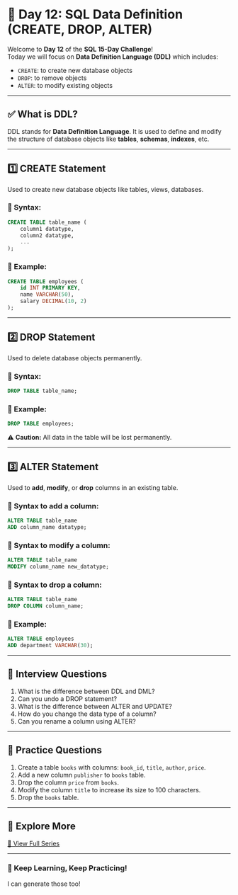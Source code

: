 # 📘 Day 12: SQL Data Definition (CREATE, DROP, ALTER)

Welcome to **Day 12** of the **SQL 15-Day Challenge**!  
Today we will focus on **Data Definition Language (DDL)** which includes:

- `CREATE`: to create new database objects
- `DROP`: to remove objects
- `ALTER`: to modify existing objects

---

## ✅ What is DDL?

DDL stands for **Data Definition Language**. It is used to define and modify the structure of database objects like **tables**, **schemas**, **indexes**, etc.

---

## 1️⃣ CREATE Statement

Used to create new database objects like tables, views, databases.

### 🔹 Syntax:

```sql
CREATE TABLE table_name (
    column1 datatype,
    column2 datatype,
    ...
);
````

### 🔸 Example:

```sql
CREATE TABLE employees (
    id INT PRIMARY KEY,
    name VARCHAR(50),
    salary DECIMAL(10, 2)
);
```

---

## 2️⃣ DROP Statement

Used to delete database objects permanently.

### 🔹 Syntax:

```sql
DROP TABLE table_name;
```

### 🔸 Example:

```sql
DROP TABLE employees;
```

⚠️ **Caution:** All data in the table will be lost permanently.

---

## 3️⃣ ALTER Statement

Used to **add**, **modify**, or **drop** columns in an existing table.

### 🔹 Syntax to add a column:

```sql
ALTER TABLE table_name
ADD column_name datatype;
```

### 🔹 Syntax to modify a column:

```sql
ALTER TABLE table_name
MODIFY column_name new_datatype;
```

### 🔹 Syntax to drop a column:

```sql
ALTER TABLE table_name
DROP COLUMN column_name;
```

### 🔸 Example:

```sql
ALTER TABLE employees
ADD department VARCHAR(30);
```

---

## 🧠 Interview Questions

1. What is the difference between DDL and DML?
2. Can you undo a DROP statement?
3. What is the difference between ALTER and UPDATE?
4. How do you change the data type of a column?
5. Can you rename a column using ALTER?

---

## 🧪 Practice Questions

1. Create a table `books` with columns: `book_id`, `title`, `author`, `price`.
2. Add a new column `publisher` to `books` table.
3. Drop the column `price` from `books`.
4. Modify the column `title` to increase its size to 100 characters.
5. Drop the `books` table.

---

## 🔗 Explore More

[🔗 View Full Series](https://shaiphali123.github.io/sql-15-day-challenge/)

---

### 🚀 Keep Learning, Keep Practicing!

I can generate those too!
```
